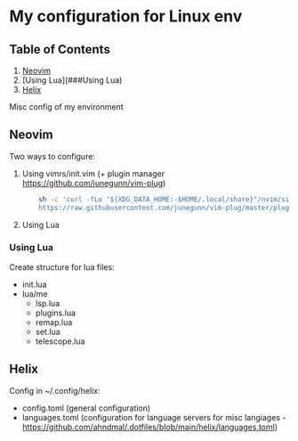 # My configuration for Linux env

## Table of Contents
1. [Neovim](##Neovim)
2. [Using Lua](###Using Lua)
3. [Helix](##Helix)

Misc config of my environment

## Neovim

Two ways to configure:
1. Using vimrs/init.vim (+ plugin manager https://github.com/junegunn/vim-plug)
    ```bash
        sh -c 'curl -fLo "${XDG_DATA_HOME:-$HOME/.local/share}"/nvim/site/autoload/plug.vim --create-dirs \
        https://raw.githubusercontent.com/junegunn/vim-plug/master/plug.vim'
    ```
3. Using Lua

### Using Lua
Create structure for lua files:
- init.lua
- lua/me
  - lsp.lua
  - plugins.lua
  - remap.lua
  - set.lua
  - telescope.lua

## Helix
Config in ~/.config/helix:
- config.toml (general configuration)
- languages.toml (configuration for language servers for misc langiages - https://github.com/ahndmal/.dotfiles/blob/main/helix/languages.toml)
